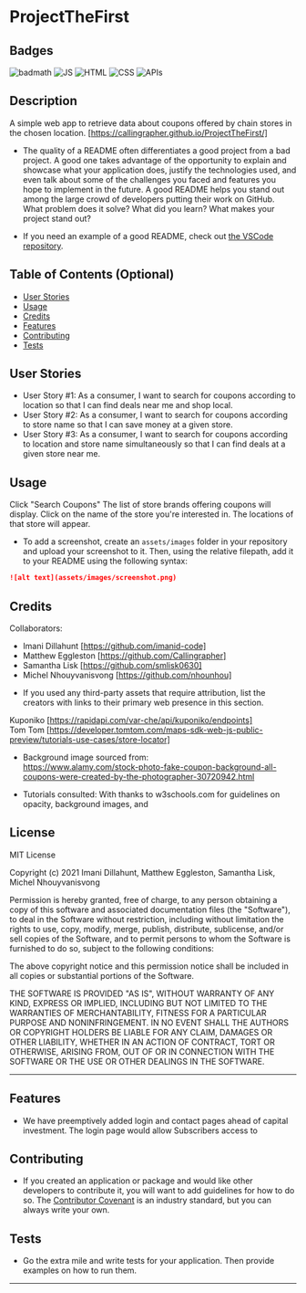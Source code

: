# ProjectTheFirst

## Badges

![badmath](https://img.shields.io/github/languages/top/nielsenjared/badmath)
![JS](https://img.shields.io/badge/JavaScript-10%25-orange)
![HTML](https://img.shields.io/badge/HTML-10%25-brightgreen?style=plastic&logo=appveyor)
![CSS](https://img.shields.io/badge/CSS-10%25-blue?style=plastic&logo=appveyor)
![APIs](https://img.shields.io/badge/APIs-Two-purple?style=plastic&logo=appveyor)
![]()
![]()

## Description 

A simple web app to retrieve data about coupons offered by chain stores in the chosen location.
[https://callingrapher.github.io/ProjectTheFirst/]


* The quality of a README often differentiates a good project from a bad project. A good one takes advantage of the opportunity to explain and showcase what your application does, justify the technologies used, and even talk about some of the challenges you faced and features you hope to implement in the future. A good README helps you stand out among the large crowd of developers putting their work on GitHub.  What problem does it solve? What did you learn? What makes your project stand out? 


* If you need an example of a good README, check out [the VSCode repository](https://github.com/microsoft/vscode).


## Table of Contents (Optional)

* [User Stories](#user)
* [Usage](#usage)
* [Credits](#credits)
* [Features](#features)
* [Contributing](#contribute)
* [Tests](#tests)


## User Stories

* User Story #1: As a consumer, I want to search for coupons according to location so that I can find deals near me and shop local.
* User Story #2: As a consumer, I want to search for coupons according to store name so that I can save money at a given store.
* User Story #3: As a consumer, I want to search for coupons according to location and store name simultaneously so that I can find deals at a given store near me.


## Usage 

Click "Search Coupons"
The list of store brands offering coupons will display.
Click on the name of the store you're interested in.
The locations of that store will appear.

* To add a screenshot, create an `assets/images` folder in your repository and upload your screenshot to it. Then, using the relative filepath, add it to your README using the following syntax:

```md
![alt text](assets/images/screenshot.png)
```


## Credits

Collaborators:  
- Imani Dillahunt [https://github.com/imanid-code]  
- Matthew Eggleston [https://github.com/Callingrapher]  
- Samantha Lisk [https://github.com/smlisk0630]  
- Michel Nhouyvanisvong [https://github.com/nhounhou]

* If you used any third-party assets that require attribution, list the creators with links to their primary web presence in this section.

Kuponiko [https://rapidapi.com/var-che/api/kuponiko/endpoints]  
Tom Tom [https://developer.tomtom.com/maps-sdk-web-js-public-preview/tutorials-use-cases/store-locator]

* Background image sourced from:  
https://www.alamy.com/stock-photo-fake-coupon-background-all-coupons-were-created-by-the-photographer-30720942.html

* Tutorials consulted: 
With thanks to w3schools.com for guidelines on opacity, background images, and 


## License

MIT License

Copyright (c) 2021 Imani Dillahunt, Matthew Eggleston, Samantha Lisk, Michel Nhouyvanisvong

Permission is hereby granted, free of charge, to any person obtaining a copy
of this software and associated documentation files (the "Software"), to deal
in the Software without restriction, including without limitation the rights
to use, copy, modify, merge, publish, distribute, sublicense, and/or sell
copies of the Software, and to permit persons to whom the Software is
furnished to do so, subject to the following conditions:

The above copyright notice and this permission notice shall be included in all
copies or substantial portions of the Software.

THE SOFTWARE IS PROVIDED "AS IS", WITHOUT WARRANTY OF ANY KIND, EXPRESS OR
IMPLIED, INCLUDING BUT NOT LIMITED TO THE WARRANTIES OF MERCHANTABILITY,
FITNESS FOR A PARTICULAR PURPOSE AND NONINFRINGEMENT. IN NO EVENT SHALL THE
AUTHORS OR COPYRIGHT HOLDERS BE LIABLE FOR ANY CLAIM, DAMAGES OR OTHER
LIABILITY, WHETHER IN AN ACTION OF CONTRACT, TORT OR OTHERWISE, ARISING FROM,
OUT OF OR IN CONNECTION WITH THE SOFTWARE OR THE USE OR OTHER DEALINGS IN THE
SOFTWARE.


---

## Features

* We have preemptively added login and contact pages ahead of capital investment.  The login page would allow Subscribers access to

## Contributing

* If you created an application or package and would like other developers to contribute it, you will want to add guidelines for how to do so. The [Contributor Covenant](https://www.contributor-covenant.org/) is an industry standard, but you can always write your own.

## Tests

* Go the extra mile and write tests for your application. Then provide examples on how to run them.

---